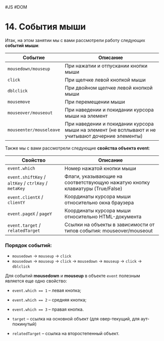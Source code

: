 #JS #DOM

# 14. События мыши

Итак, на этом занятии мы с вами рассмотрели работу следующих **событий мыши**:

| Событие                       | Описание                                                      |
|-------------------------------|---------------------------------------------------------------|
| `mousedown/mouseup`           | При нажатии и отпускании кнопки мыши                        |
| `click`                       | При щелчке левой кнопкой мыши                               |
| `dblclick`                    | При двойном щелчке левой кнопкой мыши                       |
| `mousemove`                   | При перемещении мыши                                        |
| `mouseover/mouseout`          | При наведении и покидании курсора мыши на элемент          |
| `mouseenter/mouseleave`       | При наведении и покидании курсора мыши на элемент (не всплывают и не учитывают дочерние элементы) |

Также мы с вами рассмотрели следующие **свойства объекта event**:

| Свойство                                       | Описание                                                              |
|------------------------------------------------|----------------------------------------------------------------------|
| `event.which`                                  | Номер нажатой кнопки мыши                                           |
| `event.shiftKey` / `altKey` / `ctrlKey` / `metaKey` | Флаги, указывающие на соответствующую нажатую кнопку клавиатуры (True/False) |
| `event.clientX` / `clientY`                   | Координаты курсора мыши относительно окна браузера                  |
| `event.pageX` / `pageY`                       | Координаты курсора мыши относительно HTML-документа                 |
| `event.target` / `relatedTarget`               | Ссылки на объекты в зависимости от типов события: mouseover/mouseout |

### Порядок событий:
- `mousedown` → `mouseup` → `click`
- `mousedown` → `mouseup` → `click` → `mousedown` → `mouseup` → `click` → `dblclick`

Для событий **mousedown** и **mouseup** в объекте `event` полезным является еще одно свойство:
- `event.which == 1` – левая кнопка;
- `event.which == 2` – средняя кнопка;
- `event.which == 3` – правая кнопка.

- `target` – ссылка на основной объект (для овер-текущий, для аут-покинутый)
- `relatedTarget` – ссылка на второстепенный объект.
